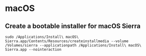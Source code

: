 # macOS

## Create a bootable installer for macOS Sierra

```
sudo /Applications/Install\ macOS\ Sierra.app/Contents/Resources/createinstallmedia --volume /Volumes/sierra --applicationpath /Applications/Install\ macOS\ Sierra.app --nointeraction
```
